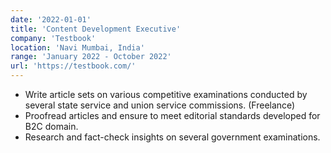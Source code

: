 ```yaml
---
date: '2022-01-01'
title: 'Content Development Executive'
company: 'Testbook'
location: 'Navi Mumbai, India'
range: 'January 2022 - October 2022'
url: 'https://testbook.com/'
---
```


- Write article sets on various competitive examinations conducted by several state service and union service commissions. (Freelance)
- Proofread articles and ensure to meet editorial standards developed for B2C domain.
- Research and fact-check insights on several government examinations.
